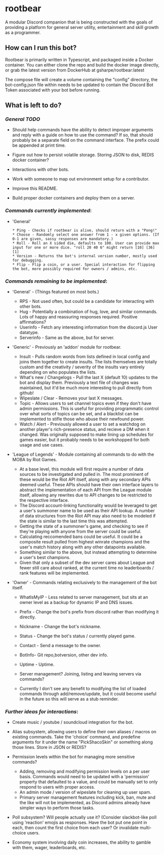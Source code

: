 # rootbear

A modular Discord companion that is being constructed with the goals of providing a platform for general server utility, entertainment and skill growth as a programmer.

## How can I run this bot?

Rootbear is primarily written in Typescript, and packaged inside a Docker container. You can either clone the repo and build the docker image directly, or grab the latest version from DockerHub at gsharpe/rootbear:latest

The compose file will create a volume containing the "config" directory, the bot-config.json file within needs to be updated to contain the Discord Bot Token associated with your bot before running.

## What is left to do?

### _General TODO_

- Should help commands have the ability to detect improper arguments and reply with a guide on how to use the command? If so, that should probably be a separate field on the command interface. The prefix could be appended at print time.
  
- Figure out how to persist volatile storage. Storing JSON to disk, REDIS docker container?

- Interactions with other bots.

- Work with someone to map out environment setup for a contributor.

- Improve this README.

- Build proper docker containers and deploy them on a server.

### _Commands currently implemented_:

* 'General'

	  * Ping - Checks if rootbear is alive, should return with a "Pong!"
	  * Choose - Randomly select one answer from 1 - x given options. (If 0-1 are given, sassy responses are mandatory.)
	  * Roll - Roll an X sided die, defaults to 100. User can provide max input for one or more dice. "roll 20 40 6" might return [10] [36] [1]
	  * Version - Returns the bot's internal version number, mostly used for debugging.
	  * Flip - Flip a coin, or a user. Special interaction for flipping the bot, more possibly required for owners / admins, etc.

### _Commands remaining to be implemented_:

*  'General'  - (Things featured on most bots.)

	  * RPS - Not used often, but could be a candidate for interacting with other bots.
	  * Hug - Potentially a combination of hug, love, and similar commands. Lots of happy and reassuring responses required. Positive affirmations?
	  * Userinfo - Fetch any interesting information from the discord.js User datatype.
	  * Serverinfo - Same as the above, but for server.

* 'Generic' -  Previously an 'addon' module for rootbear.

	* Insult - Pulls random words from lists defined in local config and joins them together to create insults. The lists themselves are totally custom and the creativity / severity of the insults vary entirely depending on who populates the lists.
	* What's new / Changelogs - Pull the last X (default 10) updates to the bot and display them. Previously a text file of changes was maintained, but it'd be much more interesting to pull directly from github!
	* Wipeslate / Clear - Removes your last X messages.
	*  Topic - Allows users to set channel topics even if they don't have admin permissions. This is useful for providing programmatic control over what sorts of topics can be set, and a blacklist can be implemented to stifle those who abuse their newfound power.
	* Watch / Alert - Previously allowed a user to set a watchdog on another player's rich-presence status, and recieve a DM when it changed. Was originally supposed to make lining up schedules for games easier, but it probably needs to be workshopped for both usage and use cases.
  
* 'League of Legends' - Module containing all commands to do with the MOBA by Riot Games.

	* At a base level, this module will first require a number of data sources to be investigated and pulled in. The most prominent of these would be the Riot API itself, along with any secondary APIs deemed useful. These APIs should have their own interface layers to abstract the implementation of each API from the League module itself, allowing any rewrites due to API changes to be restricted to the respective interface.
	* The Discord account-linking functionality would be leveraged to get a user's summoner name to be used as their API lookup. A number of data structures from the Riot API may also need to be modeled if the state is similar to the last time this was attempted.
	* Getting the state of a summoner's game, and checking to see if they're playing with anyone from the server could be useful.
	* Calculating reccomended bans could be useful. It could be a composite result pulled from highest winrate champions and the user's match history along with any other datapoints available.
	* Something similar to the above, but instead attempting to determine a user's best champions.
    * Given that only a subset of the dev server cares about League and fewer still care about ranked, at the current time no leaderboards / rank features will be implemented.

* 'Owner' - Commands relating exclusively to the management of the bot itself.

	* WhatIsMyIP - Less related to server management, but sits at an owner level as a backup for dynamic IP and DNS issues.
	* Prefix - Change the bot's prefix from discord rather than modifying it directly.
	* Nickname - Change the bot's nickname.
	* Status - Change the bot's status / currently played game.
	* Contact - Send a message to the owner.
	* BotInfo- Git repo,botversion,      other dev info.
	* Uptime - Uptime.

	* Server management? Joining, listing and leaving servers via commands?
	* Currently I don't see any benefit to modifying the list of loaded commands through add/remove/update, but it could become useful in the future so this will serve as a stub reminder.
	

### _Further ideas for interactions_:

* Create music / youtube / soundcloud integration for the bot.

* Alias subsystem, allowing users to define their own aliases / macros on existing commands. Take the 'choice' command, and predefine arguments for it under the name "PickShacoSkin" or something along those lines. Store in JSON or REDIS?

* Permission levels within the bot for managing more sensitive commands? 
	* Adding, removing and modifying permission levels on a per user basis. Commands would need to be updated with a 'permission' property that defaulted to a value, and could be manually set to only respond to users with proper access.
	* An admin mode / version of wipeslate for cleaning up user spam.
	* Primary server management features including kick, ban, mute and the like will not be implemented, as Discord admins already have simpler ways to perform those tasks.

- Poll subsystem? Will people actually use it? (Consider slackbot-like poll using 'reaction' emojis as responses. Have the bot put one point in each, then count the first choice from each user? Or invalidate multi-choice users.

- Economy system involving daily coin increases, the ability to gamble with them, wager, leaderboards, etc.
